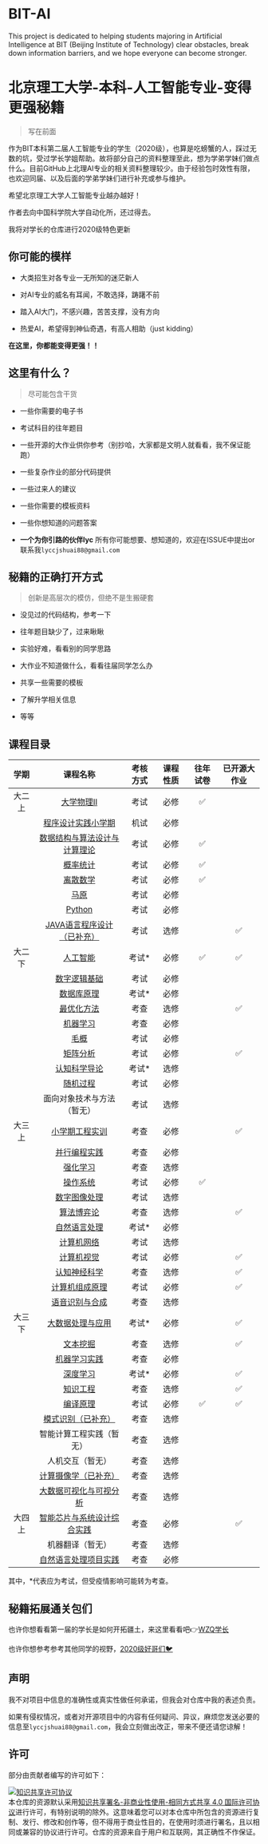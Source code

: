 # BIT-AI
This project is dedicated to helping students majoring in Artificial Intelligence at BIT (Beijing Institute of Technology) clear obstacles, break down information barriers, and we hope everyone can become stronger.

# 北京理工大学-本科-人工智能专业-变得更强秘籍
> 写在前面

作为BIT本科第二届人工智能专业的学生（2020级），也算是吃螃蟹的人，踩过无数的坑，受过学长学姐帮助。故将部分自己的资料整理至此，想为学弟学妹们做点什么。目前GitHub上北理AI专业的相关资料整理较少。由于经验包时效性有限，也欢迎同届、以及后面的学弟学妹们进行补充或参与维护。

希望北京理工大学人工智能专业越办越好！

作者去向中国科学院大学自动化所，还过得去。

我将对学长的仓库进行2020级特色更新

## 你可能的模样

- 大类招生对各专业一无所知的迷茫新人

- 对AI专业的威名有耳闻，不敢选择，踌躇不前

- 踏入AI大门，不感兴趣，苦苦支撑，没有方向

- 热爱AI，希望得到神仙奇遇，有高人相助（just kidding）

**在这里，你都能变得更强！！**

## 这里有什么？

> 尽可能包含干货

- 一些你需要的电子书

- 考试科目的往年题目

- 一些开源的大作业供你参考（别抄哈，大家都是文明人就看看，我不保证能跑）

- 一些复杂作业的部分代码提供

- 一些过来人的建议

- 一些你需要的模板资料

- 一些你想知道的问题答案

- **一个为你引路的伙伴lyc** 所有你可能想要、想知道的，欢迎在ISSUE中提出or联系我```lyccjshuai88@gmail.com```

## 秘籍的正确打开方式

> 创新是高层次的模仿，但绝不是生搬硬套

- 没见过的代码结构，参考一下

- 往年题目缺少了，过来瞅瞅

- 实验好难，看看别的同学思路

- 大作业不知道做什么，看看往届同学怎么办

- 共享一些需要的模板

- 了解升学相关信息

- 等等

## 课程目录
|  学期  |                           课程名称                           | 考核方式 | 课程性质 | 往年试卷 | 已开源大作业 |
| :----: | :----------------------------------------------------------: | :------: | :------: | :--: | :--: |
| 大二上 | [大学物理II](https://github.com/lyccyl1/BIT-AI/tree/main/大二上/大学物理II) |   考试   |   必修   |  ✅   |      |
|        | [程序设计实践小学期](https://github.com/lyccyl1/BIT-AI/tree/main/大二上/小学期)|   机试   |   必修 |   |      |
|        | [数据结构与算法设计与计算理论](https://github.com/lyccyl1/BIT-AI/tree/main/大二上/数据结构与算法设计与计算理论) |   考试   |   必修   |  ✅   |      |
|        | [概率统计](https://github.com/lyccyl1/BIT-AI/tree/main/大二上/概率统计) |   考试   |   必修   |  ✅   |      |
|        | [离散数学](https://github.com/lyccyl1/BIT-AI/tree/main/大二上/离散数学) |   考试   |   必修   |  ✅   |      |
|        | [马原](https://github.com/lyccyl1/BIT-AI/tree/main/大二上/马原) |   考试   |   必修   |      |      |
|        | [Python](https://github.com/lyccyl1/BIT-AI/tree/main/大二上/Python) |   考试   |   必修   |      |      |
|        |                   [JAVA语言程序设计（已补充）]()                   |   考试   |   选修   |      |   ✅   |
| 大二下 | [人工智能](https://github.com/lyccyl1/BIT-AI/tree/main/大二下/人工智能) |   考试*  |   必修   |  ✅   |   ✅  |
|        | [数字逻辑基础](https://github.com/lyccyl1/BIT-AI/tree/main/大二下/数字逻辑基础) |   考试   |   必修   |      |      |
|        | [数据库原理](https://github.com/lyccyl1/BIT-AI/tree/main/大二下/数据库原理) |   考试*   |   必修   |      |      |
|        | [最优化方法](https://github.com/lyccyl1/BIT-AI/tree/main/大二下/最优化方法) |   考查   |   选修   |      |   ✅  |
|        | [机器学习](https://github.com/lyccyl1/BIT-AI/tree/main/大二下/机器学习) |   考查   |   必修   |      |      |
|        | [毛概](https://github.com/lyccyl1/BIT-AI/tree/main/大二下/毛概) |   考试   |   必修   |      |      |
|        | [矩阵分析](https://github.com/lyccyl1/BIT-AI/tree/main/大二下/矩阵分析) |   考试   |   必修   |      |   ✅  |
|        | [认知科学导论](https://github.com/lyccyl1/BIT-AI/tree/main/大二下/认知科学导论) |   考试*   |   选修   |      |      |
|        | [随机过程](https://github.com/lyccyl1/BIT-AI/tree/main/大二下/随机过程) |   考试   |   必修   |      |     |
|        |                  面向对象技术与方法（暂无）                  |   考试   |   选修   |      |      |
| 大三上 | [小学期工程实训](https://github.com/lyccyl1/BIT-AI/tree/main/大三上/小学期工程实训) |   考查   |   必修   |      |   ✅  |
|        | [并行编程实践](https://github.com/lyccyl1/BIT-AI/tree/main/大三上/并行编程实践) |   考查   |   必修   |      |     |
|        | [强化学习](https://github.com/lyccyl1/BIT-AI/tree/main/大三上/强化学习) |   考查   |   选修   |      |      |
|        | [操作系统](https://github.com/lyccyl1/BIT-AI/tree/main/大三上/操作系统) |   考试   |   必修   |  ✅   |      |
|        | [数字图像处理](https://github.com/lyccyl1/BIT-AI/tree/main/大三上/数字图像处理) |   考试   |   选修   |      |      |
|        | [算法博弈论](https://github.com/lyccyl1/BIT-AI/tree/main/大三上/算法博弈论) |   考查   |   选修   |      |  ✅   |
|        | [自然语言处理](https://github.com/lyccyl1/BIT-AI/tree/main/大三上/自然语言处理) |   考试*   |   必修   |      |      |
|        | [计算机网络](https://github.com/lyccyl1/BIT-AI/tree/main/大三上/计算机网络) |   考试   |   选修   |      |      |
|        | [计算机视觉](https://github.com/lyccyl1/BIT-AI/tree/main/大三上/计算机视觉) |   考试   |   必修   |     |   ✅  |
|        | [认知神经科学](https://github.com/lyccyl1/BIT-AI/tree/main/大三上/认知神经科学) |   考查   |   选修   |      |   ✅  |
|        | [计算机组成原理](https://github.com/lyccyl1/BIT-AI/tree/main/大三上/计算机组成原理)|   考试   |   必修   |      |   ✅  |
|        | [语音识别与合成](https://github.com/lyccyl1/BIT-AI/tree/main/大三上/语音识别与合成)|   考查   |   选修   |      |      |
| 大三下 | [大数据处理与应用](https://github.com/lyccyl1/BIT-AI/tree/main/大三下/大数据处理与应用) |  考试*   |   必修   |      |   ✅  |
|        | [文本挖掘](https://github.com/lyccyl1/BIT-AI/tree/main/大三下/文本挖掘) |   考查   |   选修   |      |   ✅   |
|        | [机器学习实践](https://github.com/lyccyl1/BIT-AI/tree/main/大三下/机器学习实践) |   考查   |   必修   |      |      |
|        | [深度学习](https://github.com/lyccyl1/BIT-AI/tree/main/大三下/深度学习) |  考试*   |   必修   |      |  ✅  |
|        | [知识工程](https://github.com/lyccyl1/BIT-AI/tree/main/大三下/知识工程) |   考查   |   选修   |      |   ✅  |
|        | [编译原理](https://github.com/lyccyl1/BIT-AI/tree/main/大三下/编译原理) |   考试   |   必修   |  ✅   |   ✅  |
|        | [模式识别（已补充）](https://github.com/lyccyl1/BIT-AI/tree/main/大三下/模式识别)  |   考查   |   选修   |      |      |
|        |                   智能计算工程实践（暂无）                   |   考查   |   选修   |      |      |
|        |                       人机交互（暂无）                       |   考查   |   选修   |      |      |
|        |   [计算摄像学（已补充）](https://github.com/lyccyl1/BIT-AI/tree/main/大三下/计算摄像学)  |   考查   |   选修   |      |      |
|        | [大数据可视化与可视分析](https://github.com/lyccyl1/BIT-AI/tree/main/大三下/大数据可视化与可视分析)    | 考查  |  选修 |     |     | 
| 大四上 | [智能芯片与系统设计综合实践](https://github.com/lyccyl1/BIT-AI/tree/main/大四上/智能芯片与系统设计综合实践) |  考查  |  必修  |    |   ✅  |
|        |                       机器翻译（暂无）                        |     考查     |   选修   |      |      |
|        | [自然语言处理项目实践](https://github.com/lyccyl1/BIT-AI/tree/main/大四上/自然语言处理项目实践) |     考查     |   必修   |      |     |

其中，*代表应为考试，但受疫情影响可能转为考查。

## 秘籍拓展通关包们

也许你想看看第一届的学长是如何开拓疆土，来这里看看吧👉[WZQ学长](https://github.com/Robin-WZQ/BIT-AI-Review)

也许你想参考参考其他同学的视野，[2020级好哥们🐦](https://github.com/Z-Luan/BIT-AI/)

## 声明
我不对项目中信息的准确性或真实性做任何承诺，但我会对仓库中我的表述负责。

如果有侵权情况，或者对开源项目中的内容有任何疑问、异议，麻烦您发送必要的信息至```lyccjshuai88@gmail.com```，我会立刻做出改正，带来不便还请您谅解！

## 许可
部分由贡献者编写的许可如下：

<a rel="license" href="http://creativecommons.org/licenses/by-nc-sa/4.0/"><img alt="知识共享许可协议" style="border-width:0" src="https://i.creativecommons.org/l/by-nc-sa/4.0/88x31.png" /></a><br />本仓库的资源默认采用<a rel="license" href="http://creativecommons.org/licenses/by-nc-sa/4.0/deed.zh">知识共享署名-非商业性使用-相同方式共享 4.0 国际许可协议</a>进行许可，有特别说明的除外。这意味着您可以对本仓库中所包含的资源进行复制、发行、修改和创作等，但不得用于商业性目的，在使用时须进行署名，且以相同或兼容的协议进行许可。仓库的资源来自于用户和互联网，其正确性不作保证。
